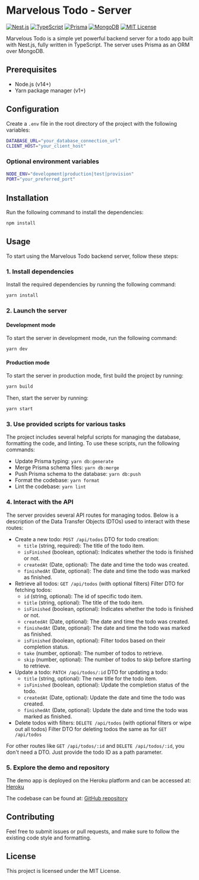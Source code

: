 # Marvelous Todo - Server

[![Nest.js](https://img.shields.io/badge/framework-Nest.js-brightgreen)](https://nestjs.com/) [![TypeScript](https://img.shields.io/badge/language-TypeScript-blue)](https://www.typescriptlang.org/) [![Prisma](https://img.shields.io/badge/ORM-Prisma-orange)](https://www.prisma.io/) [![MongoDB](https://img.shields.io/badge/database-MongoDB-green)](https://www.mongodb.com/) [![MIT License](https://img.shields.io/badge/license-MIT-blue)](LICENSE)

Marvelous Todo is a simple yet powerful backend server for a todo app built with Nest.js, fully written in TypeScript. The server uses Prisma as an ORM over MongoDB.

## Prerequisites

- Node.js (v14+)
- Yarn package manager (v1+)

## Configuration

Create a `.env` file in the root directory of the project with the following variables:

```bash
DATABASE_URL="your_database_connection_url"
CLIENT_HOST="your_client_host"
```

### Optional environment variables

```bash
NODE_ENV="development|production|test|provision"
PORT="your_preferred_port"
```

## Installation

Run the following command to install the dependencies:

```bash
npm install
```

## Usage

To start using the Marvelous Todo backend server, follow these steps:

### 1. Install dependencies

Install the required dependencies by running the following command:

```bash
yarn install
```

### 2. Launch the server

#### Development mode

To start the server in development mode, run the following command:

```bash
yarn dev
```

#### Production mode

To start the server in production mode, first build the project by running:

```bash
yarn build
```

Then, start the server by running:

```bash
yarn start
```

### 3. Use provided scripts for various tasks

The project includes several helpful scripts for managing the database, formatting the code, and linting. To use these scripts, run the following commands:

- Update Prisma typing: `yarn db:generate`
- Merge Prisma schema files: `yarn db:merge`
- Push Prisma schema to the database: `yarn db:push`
- Format the codebase: `yarn format`
- Lint the codebase: `yarn lint`

### 4. Interact with the API

The server provides several API routes for managing todos. Below is a description of the Data Transfer Objects (DTOs) used to interact with these routes:

- Create a new todo: `POST /api/todos`
  DTO for todo creation:
  - `title` (string, required): The title of the todo item.
  - `isFinished` (boolean, optional): Indicates whether the todo is finished or not.
  - `createdAt` (Date, optional): The date and time the todo was created.
  - `finishedAt` (Date, optional): The date and time the todo was marked as finished.
- Retrieve all todos: `GET /api/todos` (with optional filters)
  Filter DTO for fetching todos:
  - `id` (string, optional): The id of specific todo item.
  - `title` (string, optional): The title of the todo item.
  - `isFinished` (boolean, optional): Indicates whether the todo is finished or not.
  - `createdAt` (Date, optional): The date and time the todo was created.
  - `finishedAt` (Date, optional): The date and time the todo was marked as finished.
  - `isFinished` (boolean, optional): Filter todos based on their completion status.
  - `take` (number, optional): The number of todos to retrieve.
  - `skip` (number, optional): The number of todos to skip before starting to retrieve.
- Update a todo: `PATCH /api/todos/:id`
  DTO for updating a todo:
  - `title` (string, optional): The new title for the todo item.
  - `isFinished` (boolean, optional): Update the completion status of the todo.
  - `createdAt` (Date, optional): Update the date and time the todo was created.
  - `finishedAt` (Date, optional): Update the date and time the todo was marked as finished.
- Delete todos with filters: `DELETE /api/todos` (with optional filters or wipe out all todos)
  Filter DTO for deleting todos the same as for `GET /api/todos`

For other routes like `GET /api/todos/:id` and `DELETE /api/todos/:id`, you don't need a DTO. Just provide the todo ID as a path parameter.

### 5. Explore the demo and repository

The demo app is deployed on the Heroku platform and can be accessed at: [Heroku](https://marvelous-todo.herokuapp.com)

The codebase can be found at: [GitHub repository](https://github.com/Geebrox/marvelous-todo-server)

## Contributing

Feel free to submit issues or pull requests, and make sure to follow the existing code style and formatting.

## License

This project is licensed under the MIT License.
